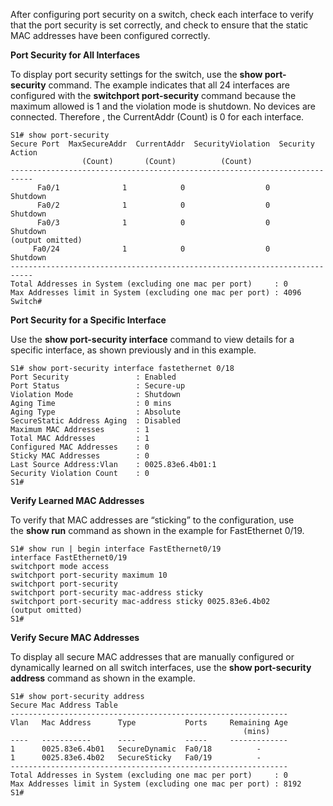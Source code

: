 After configuring port security on a switch, check each interface to verify that the port security is set correctly, and check to ensure that the static MAC addresses have been configured correctly.

**Port Security for All Interfaces**

To display port security settings for the switch, use the **show port-security** command. The example indicates that all 24 interfaces are configured with the **switchport port-security** command because the maximum allowed is 1 and the violation mode is shutdown. No devices are connected. Therefore , the CurrentAddr (Count) is 0 for each interface.

```
S1# show port-security 
Secure Port  MaxSecureAddr  CurrentAddr  SecurityViolation  Security Action
                (Count)       (Count)          (Count)
---------------------------------------------------------------------------
      Fa0/1              1            0                  0         Shutdown
      Fa0/2              1            0                  0         Shutdown
      Fa0/3              1            0                  0         Shutdown
(output omitted)
     Fa0/24              1            0                  0         Shutdown
---------------------------------------------------------------------------
Total Addresses in System (excluding one mac per port)     : 0
Max Addresses limit in System (excluding one mac per port) : 4096
Switch#
```

**Port Security for a Specific Interface**

Use the **show port-security interface** command to view details for a specific interface, as shown previously and in this example.

```
S1# show port-security interface fastethernet 0/18
Port Security          	    : Enabled
Port Status            	    : Secure-up
Violation Mode              : Shutdown
Aging Time                  : 0 mins
Aging Type                  : Absolute
SecureStatic Address Aging  : Disabled
Maximum MAC Addresses       : 1
Total MAC Addresses         : 1
Configured MAC Addresses    : 0
Sticky MAC Addresses        : 0
Last Source Address:Vlan    : 0025.83e6.4b01:1
Security Violation Count    : 0
S1#
```

**Verify Learned MAC Addresses**

To verify that MAC addresses are “sticking” to the configuration, use the **show run** command as shown in the example for FastEthernet 0/19.

```
S1# show run | begin interface FastEthernet0/19
interface FastEthernet0/19
switchport mode access
switchport port-security maximum 10
switchport port-security
switchport port-security mac-address sticky
switchport port-security mac-address sticky 0025.83e6.4b02
(output omitted)
S1#
```

**Verify Secure MAC Addresses**

To display all secure MAC addresses that are manually configured or dynamically learned on all switch interfaces, use the **show port-security address** command as shown in the example.

```
S1# show port-security address
Secure Mac Address Table 
-------------------------------------------------------------- 
Vlan   Mac Address      Type           Ports     Remaining Age 
	                                                (mins) 
----   -----------      ----           -----     ------------- 
1      0025.83e6.4b01   SecureDynamic  Fa0/18          - 
1      0025.83e6.4b02   SecureSticky   Fa0/19          -
--------------------------------------------------------------
Total Addresses in System (excluding one mac per port)     : 0
Max Addresses limit in System (excluding one mac per port) : 8192
S1#
```